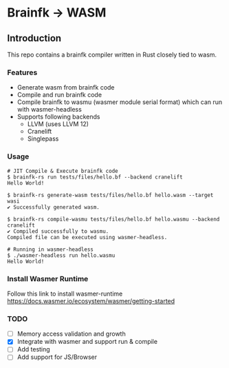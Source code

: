 # Brainfk -> WASM
## Introduction
This repo contains a brainfk compiler written in Rust closely tied to wasm.

### Features
- Generate wasm from brainfk code
- Compile and run brainfk code
- Compile brainfk to wasmu (wasmer module serial format) which can run with wasmer-headless
- Supports following backends
  - LLVM (uses LLVM 12)
  - Cranelift
  - Singlepass

### Usage
```
# JIT Compile & Execute brainfk code
$ brainfk-rs run tests/files/hello.bf --backend cranelift
Hello World!

$ brainfk-rs generate-wasm tests/files/hello.bf hello.wasm --target wasi
✔ Successfully generated wasm.

$ brainfk-rs compile-wasmu tests/files/hello.bf hello.wasmu --backend cranelift
✔ Compiled successfully to wasmu.
Compiled file can be executed using wasmer-headless.

# Running in wasmer-headless
$ ./wasmer-headless run hello.wasmu
Hello World!
```

### Install Wasmer Runtime
Follow this link to install wasmer-runtime
https://docs.wasmer.io/ecosystem/wasmer/getting-started

### TODO
- [ ] Memory access validation and growth
- [x] Integrate with wasmer and support run & compile
- [ ] Add testing
- [ ] Add support for JS/Browser
